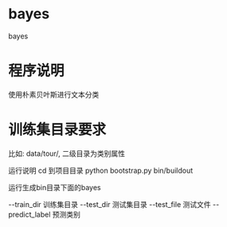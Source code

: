 bayes
=====

bayes


程序说明
=======

使用朴素贝叶斯进行文本分类

训练集目录要求
=============
比如: data/tour/, 二级目录为类别属性

运行说明
cd 到项目目录
python bootstrap.py
bin/buildout

运行生成bin目录下面的bayes

--train_dir 训练集目录
--test_dir 测试集目录
--test_file 测试文件
--predict_label 预测类别
